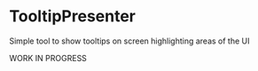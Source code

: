 # TooltipPresenter
Simple tool to show tooltips on screen highlighting areas of the UI

WORK IN PROGRESS
